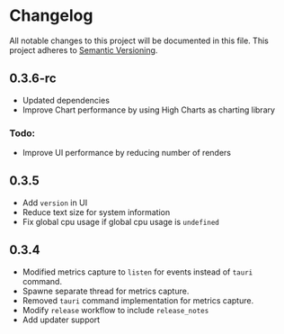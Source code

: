 # Changelog

All notable changes to this project will be documented in this file. This project adheres to [Semantic Versioning](https://semver.org/).

## 0.3.6-rc

- Updated dependencies
- Improve Chart performance by using High Charts as charting library

### Todo:

- Improve UI performance by reducing number of renders

## 0.3.5

- Add `version` in UI
- Reduce text size for system information
- Fix global cpu usage if global cpu usage is `undefined`

## 0.3.4

- Modified metrics capture to `listen` for events instead of `tauri` command.
- Spawne separate thread for metrics capture.
- Removed `tauri` command implementation for metrics capture.
- Modify `release` workflow to include `release_notes`
- Add updater support
